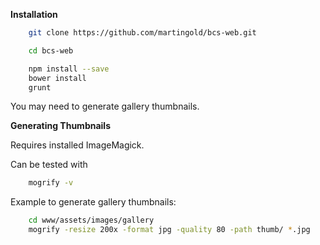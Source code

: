 **Installation**

```bash
	git clone https://github.com/martingold/bcs-web.git

    cd bcs-web

	npm install --save
	bower install
	grunt
```

You may need to generate gallery thumbnails.


**Generating Thumbnails**

Requires installed ImageMagick.

Can be tested with

```bash
	mogrify -v
```

Example to generate gallery thumbnails:

```bash
	cd www/assets/images/gallery
    mogrify -resize 200x -format jpg -quality 80 -path thumb/ *.jpg
```